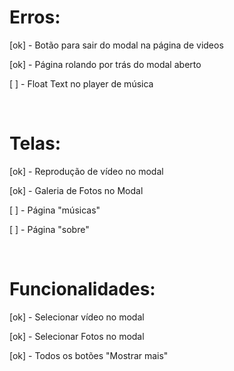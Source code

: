 <h1> Erros: </h1>

<p> [ok] - Botão para sair do modal na página de videos </p>
<p> [ok] - Página rolando por trás do modal aberto </p>
<p> [  ] - Float Text no player de música </p>


<br>

<h1> Telas: </h1>

<p> [ok] - Reprodução de vídeo no modal </p>
<p> [ok] - Galeria de Fotos no Modal </p>
<p> [  ] - Página "músicas" </p>
<p> [  ] - Página "sobre" </p>


<br>

<h1> Funcionalidades: </h1>

<p> [ok] - Selecionar vídeo no modal </p>
<p> [ok] - Selecionar Fotos no modal </p>
<p> [ok] - Todos os botões "Mostrar mais" </p>

